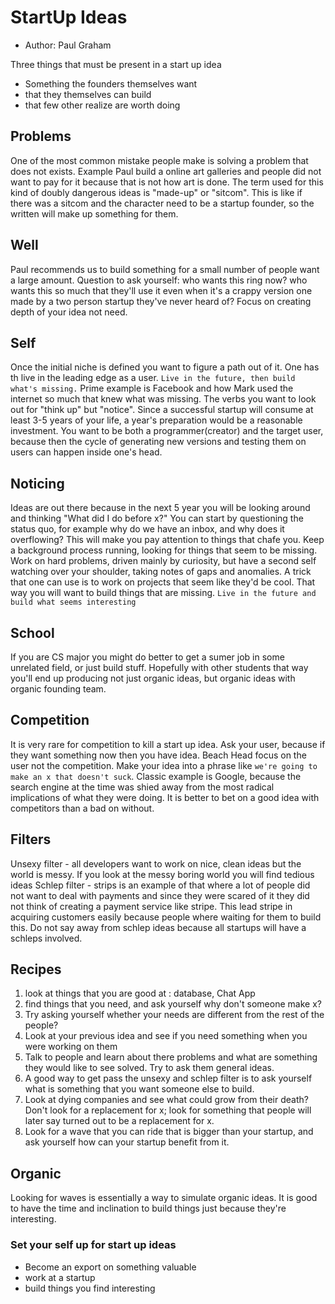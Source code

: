 # StartUp Ideas 
- Author: Paul Graham

Three things that must be present in a start up idea
 - Something the founders themselves want
 - that they themselves can build 
 - that few other realize are worth doing

## Problems 
One of the most common mistake people make is solving a problem that does not exists. Example Paul build a online art galleries and people did not want to pay for it because that is not how art is done.
The term used for this kind of doubly dangerous ideas is "made-up" or "sitcom". This is like if there was a sitcom and the character need to be a startup founder, so the written will make up something for them. 
## Well
Paul recommends us to build something for a small number of people want a large amount. Question to ask yourself: who wants this ring now? who wants this so much that they'll use it even when it's a crappy version one made by a two person startup they've never heard of? Focus on creating depth of your idea not need.
## Self
Once the initial niche is defined you want to figure a path out of it. One has th live in the leading edge as a user. `Live in the future, then build what's missing.` Prime example is Facebook and how Mark used the internet so much that knew what was missing. The verbs you want to look out for "think up" but "notice". Since a successful startup will consume at least 3-5 years of your life, a year's preparation would be a reasonable  investment. You want to be both a programmer(creator) and the target user, because then the cycle of generating new versions and testing them on users can happen inside one's head.
## Noticing 
Ideas are out there because in the next 5 year you will be looking around and thinking "What did I do before x?" You can start by questioning the status quo, for example why do we have an inbox, and why does it overflowing? This will make you pay attention to things that chafe you. Keep a background process running, looking for things that seem to be missing. Work on hard problems, driven mainly by curiosity, but have a second self watching over your shoulder, taking notes of gaps and anomalies. A trick that one can use is to work on projects that seem like they'd be cool. That way you will want to build things that are missing.
`Live in the future and build what seems interesting`
## School
If you are CS major you might do better to get a sumer job in some unrelated field, or just build stuff. Hopefully with other students that way you'll end up producing not just organic ideas, but organic ideas with organic founding team. 
## Competition
It is very rare for competition to kill a start up idea. Ask your user, because if they want something now then you have idea. Beach Head focus on the user not the competition. Make your idea into a phrase like `we're going to make an x that doesn't suck`. Classic example is Google, because the search engine at the time was shied away from the most radical implications of what they were doing. It is better to bet on a good idea with competitors than a bad on without. 
## Filters
Unsexy filter - all developers want to work on nice, clean ideas but the world is messy. If you look at the messy boring world you will find tedious ideas 
Schlep filter - strips is an example of that where a lot of people did not want to deal with payments and since they were scared of it they did not think of creating a payment service like stripe. This lead stripe in acquiring customers easily because people where waiting for them to build this.
Do not say away from schlep ideas because all startups will have a schleps involved.
## Recipes
1) look at things that you are good at : database, Chat App
2) find things that you need, and ask yourself why don't someone make x? 
3) Try asking yourself whether your needs are different from the rest of the people?
4) Look at your previous idea and see if you need something when you were working on them
5) Talk to people and learn about there problems and what are something they would like to see solved. Try to ask them general ideas.
6) A good way to get pass the unsexy and schlep filter is to ask yourself what is something that you want someone else to build.
7) Look at dying companies and see what could grow from their death? Don't look for a replacement for x; look for something that people will later say turned out to be a replacement for x.
8) Look for a wave that you can ride that is bigger than your startup, and ask yourself how can your startup benefit from it.
## Organic
Looking for waves is essentially a way to simulate organic ideas. It is good to have the time and inclination to build things just because they're interesting.


### Set your self up for start up ideas
 - Become an export on something valuable 
 - work at a startup
 - build things you find interesting

